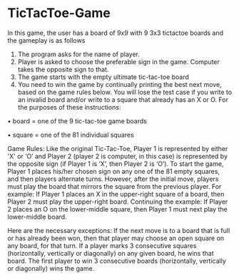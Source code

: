 # TicTacToe-Game

In this game, the user has a board of 9x9 with 9 3x3 tictactoe boards and the gameplay is as follows
1. The program asks for the name of player.
2. Player is asked to choose the preferable sign in the game. Computer takes the opposite sign to that.
3. The game starts with the empty ultimate tic-tac-toe board
4. You need to win the game by continually printing the best next move, based on the game rules below. 
You will lose the test case if you write to an invalid board and/or write to a square that already has an X or O. For the purposes of these instructions: 

• board = one of the 9 tic-tac-toe game boards 

• square = one of the 81 individual squares


Game Rules:
Like the original Tic-Tac-Toe, Player 1 is represented by either 'X' or ‘O’ and Player 2 (player 2 is computer, in this case) is represented by the opposite sign 
(if Player 1 is ‘X’, then Player 2 is ‘O’). To start the game, Player 1 places his/her chosen sign on any one of the 81 empty squares, and then players alternate turns. 
However, after the initial move, players must play the board that mirrors the square from the previous player. 
For example: If Player 1 places an X in the upper-right square of a board, then Player 2 must play the upper-right board.
Continuing the example: If Player 2 places an O on the lower-middle square, then Player 1 must next play the lower-middle board. 

Here are the necessary exceptions: 
If the next move is to a board that is full or has already been won, then that player may choose an open square on any board, for that turn.
If a player marks 3 consecutive squares (horizontally, vertically or diagonally) on any given board, he wins that board.
The first player to win 3 consecutive boards (horizontally, vertically or diagonally) wins the game.
